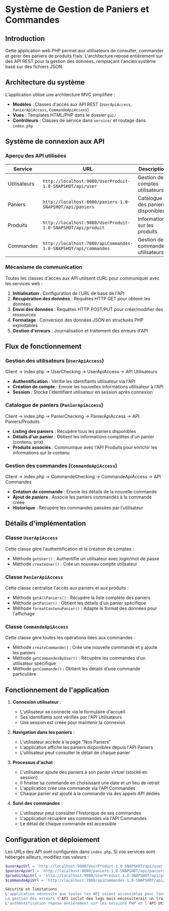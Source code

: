# Système de Gestion de Paniers et Commandes

## Introduction

Cette application web PHP permet aux utilisateurs de consulter, commander et gérer des paniers de produits frais. L'architecture repose entièrement sur des API REST pour la gestion des données, remplaçant l'ancien système basé sur des fichiers JSON.

## Architecture du système

L'application utilise une architecture MVC simplifiée :

- **Modèles** : Classes d'accès aux API REST (`UserApiAccess`, `PanierApiAccess`, `CommandeApiAccess`)
- **Vues** : Templates HTML/PHP dans le dossier `gui/`
- **Contrôleurs** : Classes de service dans `service/` et routage dans `index.php`

## Système de connexion aux API

### Aperçu des API utilisées

| Service      | URL                                                             | Description                        |
| ------------ | --------------------------------------------------------------- | ---------------------------------- |
| Utilisateurs | `http://localhost:9080/UserProduit-1.0-SNAPSHOT/api/user`       | Gestion des comptes utilisateurs   |
| Paniers      | `http://localhost:8080/paniers-1.0-SNAPSHOT/api/paniers`        | Catalogue des paniers disponibles  |
| Produits     | `http://localhost:9080/UserProduit-1.0-SNAPSHOT/api/produit`    | Informations sur les produits      |
| Commandes    | `http://localhost:7080/apiCommandes-1.0-SNAPSHOT/api/commandes` | Gestion des commandes utilisateurs |

### Mécanisme de communication

Toutes les classes d'accès aux API utilisent cURL pour communiquer avec les services web :

1. **Initialisation** : Configuration de l'URL de base de l'API
2. **Récupération des données** : Requêtes HTTP GET pour obtenir les données
3. **Envoi des données** : Requêtes HTTP POST/PUT pour créer/modifier des ressources
4. **Formatage** : Conversion des données JSON en structures PHP exploitables
5. **Gestion d'erreurs** : Journalisation et traitement des erreurs d'API

## Flux de fonctionnement

### Gestion des utilisateurs (`UserApiAccess`)

Client → index.php → UserChecking → UserApiAccess → API Utilisateurs

- **Authentification** : Vérifie les identifiants utilisateur via l'API
- **Création de compte** : Envoie les nouvelles informations utilisateur à l'API
- **Session** : Stocke l'identifiant utilisateur en session après connexion

### Catalogue de paniers (`PanierApiAccess`)

Client → index.php → PanierChecking → PanierApiAccess → API Paniers/Produits

- **Listing des paniers** : Récupère tous les paniers disponibles
- **Détails d'un panier** : Obtient les informations complètes d'un panier (contenu, prix)
- **Produits associés** : Communique avec l'API Produits pour enrichir les informations sur le contenu

### Gestion des commandes (`CommandeApiAccess`)

Client → index.php → CommandeChecking → CommandeApiAccess → API Commandes

- **Création de commande** : Envoie les détails de la nouvelle commande
- **Ajout de paniers** : Associe les paniers commandés à la commande créée
- **Historique** : Récupère les commandes passées par l'utilisateur

## Détails d'implémentation

### Classe `UserApiAccess`

Cette classe gère l'authentification et la création de comptes :

- Méthode `getUser()` : Authentifie un utilisateur avec login/mot de passe
- Méthode `createUser()` : Crée un nouveau compte utilisateur

### Classe `PanierApiAccess`

Cette classe centralise l'accès aux paniers et aux produits :

- Méthode `getAllPaniers()` : Récupère la liste complète des paniers
- Méthode `getPanier()` : Obtient les détails d'un panier spécifique
- Méthode `formatContenuPanier()` : Adapte le format des données pour l'affichage

### Classe `CommandeApiAccess`

Cette classe gère toutes les opérations liées aux commandes :

- Méthode `createCommande()` : Crée une nouvelle commande et y ajoute les paniers
- Méthode `getCommandesByUser()` : Récupère les commandes d'un utilisateur spécifique
- Méthode `getCommande()` : Obtient les détails d'une commande particulière

## Fonctionnement de l'application

1. **Connexion utilisateur** :

   - L'utilisateur se connecte via le formulaire d'accueil
   - Ses identifiants sont vérifiés par l'API Utilisateurs
   - Une session est créée pour maintenir la connexion

2. **Navigation dans les paniers** :

   - L'utilisateur accède à la page "Nos Paniers"
   - L'application affiche les paniers disponibles depuis l'API Paniers
   - L'utilisateur peut consulter le détail de chaque panier

3. **Processus d'achat** :

   - L'utilisateur ajoute des paniers à son panier virtuel (stocké en session)
   - Il finalise sa commande en choisissant une date et un lieu de retrait
   - L'application crée une commande via l'API Commandes
   - Chaque panier est ajouté à la commande via des appels API dédiés

4. **Suivi des commandes** :
   - L'utilisateur peut consulter l'historique de ses commandes
   - L'application récupère ses commandes via l'API Commandes
   - Le détail de chaque commande est accessible

## Configuration et déploiement

Les URLs des API sont configurées dans `index.php`. Si vos services sont hébergés ailleurs, modifiez ces valeurs :

```php
$userApiUrl = 'http://localhost:9080/UserProduit-1.0-SNAPSHOT/api/user';
$panierApiUrl = 'http://localhost:8080/paniers-1.0-SNAPSHOT/api/paniers';
$produitApiUrl = 'http://localhost:9080/UserProduit-1.0-SNAPSHOT/api/produit';
$commandeApiUrl = 'http://localhost:7080/apiCommandes-1.0-SNAPSHOT/api/commandes';

Sécurité et limitations
L'application nécessite que toutes les API soient accessibles pour fonctionner correctement
La gestion des erreurs d'API inclut des logs mais nécessiterait un traitement plus robuste en production
L'authentification repose entièrement sur les sessions PHP et l'API Utilisateur
```
